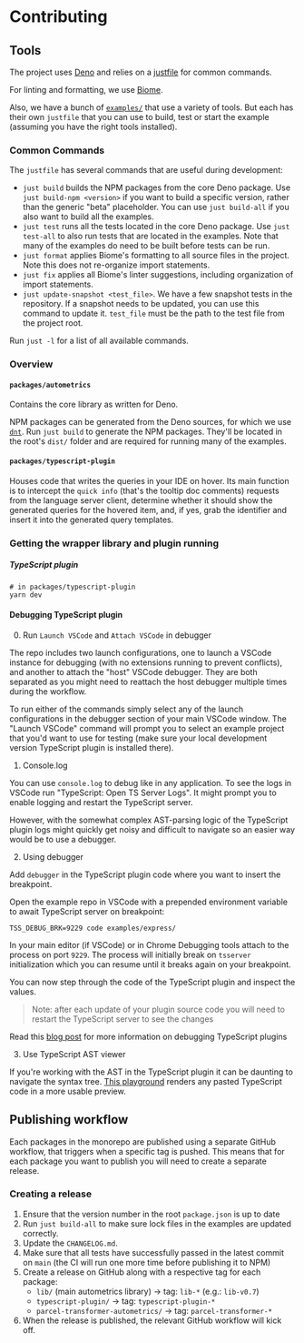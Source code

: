 # Contributing

## Tools

The project uses [Deno](https://deno.com/) and relies on a
[justfile](https://just.systems/man/en/) for common commands.

For linting and formatting, we use [Biome](https://biomejs.dev/).

Also, we have a bunch of [`examples/`](examples/) that use a variety of tools.
But each has their own `justfile` that you can use to build, test or start the
example (assuming you have the right tools installed).

### Common Commands

The `justfile` has several commands that are useful during development:

* `just build` builds the NPM packages from the core Deno package. Use
  `just build-npm <version>` if you want to build a specific version, rather
  than the generic "beta" placeholder. You can use `just build-all` if you also
  want to build all the examples.
* `just test` runs all the tests located in the core Deno package. Use
  `just test-all` to also run tests that are located in the examples. Note that
  many of the examples do need to be built before tests can be run.
* `just format` applies Biome's formatting to all source files in the project.
  Note this does not re-organize import statements.
* `just fix` applies all Biome's linter suggestions, including organization of
  import statements.
* `just update-snapshot <test_file>`. We have a few snapshot tests in the
  repository. If a snapshot needs to be updated, you can use this command to
  update it. `test_file` must be the path to the test file from the project
  root.

Run `just -l` for a list of all available commands.

### Overview

#### `packages/autometrics`

Contains the core library as written for Deno.

NPM packages can be generated from the Deno sources, for which we use
[`dnt`](https://github.com/denoland/dnt). Run `just build` to generate the NPM
packages. They'll be located in the root's `dist/` folder and are required for
running many of the examples.

#### `packages/typescript-plugin`

Houses code that writes the queries in your IDE on hover. Its main function is
to intercept the `quick info` (that's the tooltip doc comments) requests from
the language server client, determine whether it should show the generated
queries for the hovered item, and, if yes, grab the identifier and insert it
into the generated query templates.

### Getting the wrapper library and plugin running

##### TypeScript plugin

```shell
# in packages/typescript-plugin
yarn dev
```

#### Debugging TypeScript plugin

0. Run `Launch VSCode` and `Attach VSCode` in debugger

The repo includes two launch configurations, one to launch a VSCode instance for
debugging (with no extensions running to prevent conflicts), and another to
attach the "host" VSCode debugger. They are both separated as you might need to
reattach the host debugger multiple times during the workflow.

To run either of the commands simply select any of the launch configurations in
the debugger section of your main VSCode window. The "Launch VSCode" command
will prompt you to select an example project that you'd want to use for testing
(make sure your local development version TypeScript plugin is installed there).

1. Console.log

You can use `console.log` to debug like in any application. To see the logs in
VSCode run "TypeScript: Open TS Server Logs". It might prompt you to enable
logging and restart the TypeScript server.

However, with the somewhat complex AST-parsing logic of the TypeScript plugin
logs might quickly get noisy and difficult to navigate so an easier way would be
to use a debugger.

2. Using debugger

Add `debugger` in the TypeScript plugin code where you want to insert the
breakpoint.

Open the example repo in VSCode with a prepended environment variable to await
TypeScript server on breakpoint:

```shell
TSS_DEBUG_BRK=9229 code examples/express/
```

In your main editor (if VSCode) or in Chrome Debugging tools attach to the
process on port `9229`. The process will initially break on `tsserver`
initialization which you can resume until it breaks again on your breakpoint.

You can now step through the code of the TypeScript plugin and inspect the
values.

> Note: after each update of your plugin source code you will need to restart
> the TypeScript server to see the changes

Read this
[blog post](https://blog.andrewbran.ch/debugging-the-type-script-codebase/) for
more information on debugging TypeScript plugins

3. Use TypeScript AST viewer

If you're working with the AST in the TypeScript plugin it can be daunting to
navigate the syntax tree. [This playground](https://ts-ast-viewer.com) renders
any pasted TypeScript code in a more usable preview.

## Publishing workflow

Each packages in the monorepo are published using a separate GitHub workflow,
that triggers when a specific tag is pushed. This means that for each package
you want to publish you will need to create a separate release.

### Creating a release

1. Ensure that the version number in the root `package.json` is up to date
2. Run `just build-all` to make sure lock files in the examples are updated
   correctly.
3. Update the `CHANGELOG.md`.
4. Make sure that all tests have successfully passed in the latest commit on
   `main` (the CI will run one more time before publishing it to NPM)
5. Create a release on GitHub along with a respective tag for each package:
   - `lib/` (main autometrics library) → tag: `lib-*` (e.g.: `lib-v0.7`)
   - `typescript-plugin/` → tag: `typescript-plugin-*`
   - `parcel-transformer-autometrics/` → tag: `parcel-transformer-*`
6. When the release is published, the relevant GitHub workflow will kick off.
